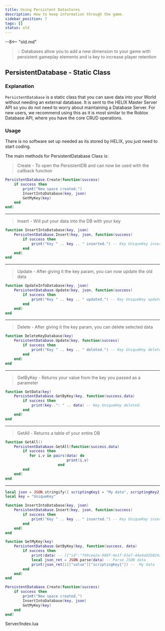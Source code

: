 ```yaml
---
title: Using Persistent Datastores
description: How to keep information through the game.
sidebar_position: 7
tags: []
status: old
---
```


--8<-- "old.md"

> 💡 Databases allow you to add a new dimension to your game with persistent gameplay elements and is key to increase player retention

## PersistentDatabase - Static Class

### Explanation

`PersistentDatabase` is a static class that you can save data into your World without needing an external database. It is sent to the HELIX Master Server API so you do not need to worry about maintaining a Database Server. For new users, we recommend using this as it is most similar to the Roblox Database API, where you have the core CRUD operations. 

### Usage

There is no software set up needed as its stored by HELIX, you just need to start coding.

The main methods for PersistentDatabase Class is:

> Create - To open the PersistentDB and can now be used with the callback function

```lua
PersistentDatabase.Create(function(success)
    if success then
        print("New space created.")
        InsertIntoDatabase(key, json)
        GetMyKey(key)
    end
end)
```
___

> Insert - Will put your data into the DB with your key

```lua
function InsertIntoDatabase(key, json)
    PersistentDatabase.Insert(key, json, function(success)
        if success then
            print("Key " .. key .. " inserted.") -- Key UniqueKey inserted.
        end
    end)
end
```
___
> Update - After giving it the key param, you can now update the old data

```lua
function UpdateInfoDatabase(key, json)
    PersistentDatabase.Update(key, json, function(success)
        if success then
            print("Key " .. key .. " updated.") -- Key UniqueKey updated.
        end
    end)
end
```
___
> Delete - After giving it the key param, you can delete selected data
```lua
function DeleteKeyDatabase(key)
    PersistentDatabase.Update(key, function(success)
        if success then
            print("Key " .. key .. " deleted.") -- Key UniqueKey deleted.
        end
    end)
end
```
___

> GetByKey - Returns your value from the key you passed as a parameter

```lua
function GetData(key)
    PersistentDatabase.GetByKey(key, function(success,data)
        if success then
            print(key..": " .. data) -- Key UniqueKey deleted.
        end
    end)
end
```
___

> GetAll - Returns a table of your entire DB

```lua
function GetAll()
    PersistentDatabase.GetAll(function(success,data)
        if success then
           for i,v in pairs(data) do
							print(i,v)
						end
        end
    end)
end
```
___

```lua
local json = JSON.stringify({ scriptingKey1 = "My data", scriptingKey2 = false, scriptingKey3 = 123, scriptingKey4 = { objKey1 = "My object data",  objKey2 = true}})
local key = "UniqueKey"

function InsertIntoDatabase(key, json)
    PersistentDatabase.Insert(key, json, function(success)
        if success then
            print("Key " .. key .. " inserted.") -- Key UniqueKey inserted.
        end
    end)
end

function GetMyKey(key)
    PersistentDatabase.GetByKey(key, function(success, data)
        if success then
            print(data) -- [{"id":"f49cee2a-900f-4e1f-91e7-44e4a02b024a","key":"UniqueKey","user_id":"eeed3229-47e6-4130-9904-e5bab2deaa32","value":{"scriptingKey1":"My data","scriptingKey2":false,"scriptingKey3":123,"scriptingKey4":{"objKey1":"My object data","objKey2":true}}}]
            local json_ret = JSON.parse(data) -- Parse JSON data
            print(json_ret[1]["value"]["scriptingKey1"]) --  My data
        end
    end)
end

PersistentDatabase.Create(function(success)
    if success then
        print("New space created.")
        InsertIntoDatabase(key, json)
        GetMyKey(key)
    end
end)
```
Server/Index.lua
